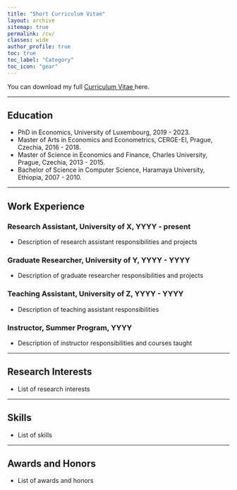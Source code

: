 ```yaml
---
title: "Short Curriculum Vitae"
layout: archive
sitemap: true
permalink: /cv/
classes: wide
author_profile: true
toc: true
toc_label: "Category"
toc_icon: "gear"
---
```

<!--
## Alemayehu D. Taye
[Email](mailto:alemsight@gmail.com) | [LinkedIn](https://www.linkedin.com/in/alex2446/) | [GitHub](https://github.com/alextaye)
-->
<i class='fas fa-download' style='font-size:18px'></i> You can download my full <a target="_blank" href="/_pages/Taye_cv.pdf">Curriculum Vitae <i class="far fa-file-pdf"></i></a> here. 

***

## <i class='fas fa-graduation-cap' style='font-size:24px'></i> Education

- PhD in Economics, University of Luxembourg, 2019 - 2023.
- Master of Arts in Economics and Econometrics, CERGE-EI, Prague, Czechia, 2016 - 2018.
- Master of Science in Economics and Finance, Charles University, Prague, Czechia, 2013 - 2015.
- Bachelor of Science in Computer Science, Haramaya University, Ethiopia, 2007 - 2010.

***
## <i class='fas fa-briefcase' style='font-size:24px'></i> Work Experience

### Research Assistant, University of X, YYYY - present

- Description of research assistant responsibilities and projects

### Graduate Researcher, University of Y, YYYY - YYYY

- Description of graduate researcher responsibilities and projects

### Teaching Assistant, University of Z, YYYY - YYYY

- Description of teaching assistant responsibilities

### Instructor, Summer Program, YYYY

- Description of instructor responsibilities and courses taught

*** 

## <i class='fas fa-puzzle-piece' style='font-size:24px'></i> Research Interests
- List of research interests

***

## <i class='far fa-list-alt' style='font-size:24px'></i> Skills
- List of skills

***

## <i class='fas fa-award' style='font-size:24px'></i> Awards and Honors
- List of awards and honors


